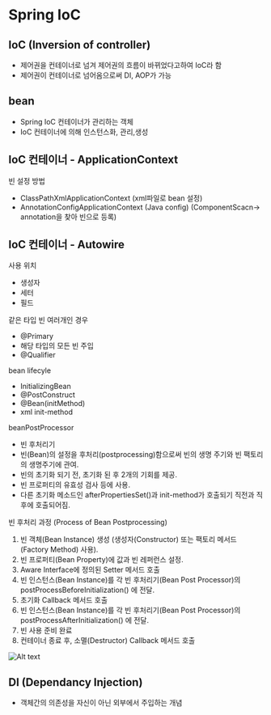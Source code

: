# Spring IoC

## IoC (Inversion of controller)

* 제어권을 컨테이너로 넘겨 제어권의 흐름이 바뀌었다고하여 IoC라 함
* 제어권이 컨테이너로 넘어옴으로써 DI, AOP가 가능

## bean
* Spring IoC 컨테이너가 관리하는 객체
* IoC 컨테이너에 의해 인스턴스화, 관리,생성

## IoC 컨테이너 - ApplicationContext
빈 설정 방법
* ClassPathXmlApplicationContext (xml파일로 bean 설정)
* AnnotationConfigApplicationContext (Java config) (ComponentScacn-> annotation을 찾아 빈으로 등록)

## IoC 컨테이너 - Autowire

사용 위치
* 생성자
* 세터
* 필드


같은 타입 빈 여러개인 경우
* @Primary
* 해당 타입의 모든 빈 주입
* @Qualifier

bean lifecyle
* InitializingBean
* @PostConstruct
* @Bean(initMethod)
* xml init-method


beanPostProcessor
* 빈 후처리기
* 빈(Bean)의 설정을 후처리(postprocessing)함으로써 빈의 생명 주기와 빈 팩토리의 생명주기에 관여.
* 빈의 초기화 되기 전, 초기화 된 후 2개의 기회를 제공.
* 빈 프로퍼티의 유효성 검사 등에 사용.
* 다른 초기화 메소드인 afterPropertiesSet()과 init-method가 호출되기 직전과 직후에 호출되어짐.

빈 후처리 과정 (Process of Bean Postprocessing)

1. 빈 객체(Bean Instance) 생성 (생성자(Constructor) 또는 팩토리 메서드(Factory Method) 사용).
2. 빈 프로퍼티(Bean Property)에 값과 빈 레퍼런스 설정.
3. Aware Interface에 정의된 Setter 메서드 호출
4. 빈 인스턴스(Bean Instance)를 각 빈 후처리기(Bean Post Processor)의 postProcessBeforeInitialization() 에 전달.
5. 초기화 Callback 메서드 호출
6. 빈 인스턴스(Bean Instance)를 각 빈 후처리기(Bean Post Processor)의 postProcessAfterInitialization() 에 전달.
7. 빈 사용 준비 완료
8. 컨테이너 종료 후, 소멸(Destructor) Callback 메서드 호출


![Alt text](/Users/seokjung/Downloads/lifecycle.jpeg)














## DI (Dependancy Injection)

* 객체간의 의존성을 자신이 아닌 외부에서 주입하는 개념



